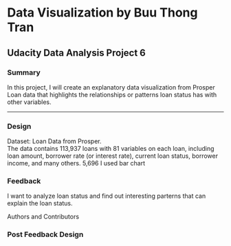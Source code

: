 # Data Visualization by Buu Thong Tran
## Udacity Data Analysis Project 6

### Summary
In this project, I will create an explanatory data visualization from Prosper Loan data that highlights the relationships or patterns loan status has with other variables.
<hr>
 
### Design

Dataset: Loan Data from Prosper. 
<br>The data contains 113,937 loans with 81 variables on each loan, including loan amount, borrower rate (or interest rate), current loan status, borrower income, and many others.
 5,696
I used bar chart
### Feedback

I want to analyze loan status and find out interesting parterns that can explain the loan status.

Authors and Contributors

### Post Feedback Design